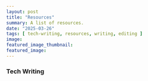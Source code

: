 ```yaml
---
layout: post
title: "Resources"
summary: A list of resources.
date: "2025-03-26"
tags: [ tech-writing, resources, writing, editing ]
image: 
featured_image_thumbnail: 
featured_image: 
---
```




### Tech Writing


